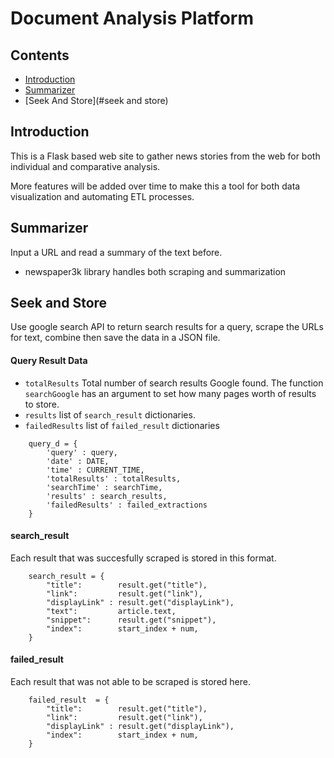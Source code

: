 # Document Analysis Platform

## Contents
- [Introduction](#introduction)
- [Summarizer](#summarizer)
- [Seek And Store](#seek and store)

## Introduction
This is a Flask based web site to gather news stories from the web for both individual and comparative  analysis. 

More features will be added over time to make this a tool for both data visualization and automating ETL processes. 


## Summarizer
Input a URL and read a summary of the text before.

- newspaper3k library handles both scraping and summarization


## Seek and Store
Use google search API to return search results for a query, scrape the URLs for text, combine then save the data in a JSON file.

#### Query Result Data
- `totalResults` Total number of search results Google found. The function `searchGoogle` has an argument to set how many pages worth of results  to store.
- `results` list of `search_result` dictionaries.
- `failedResults` list of `failed_result` dictionaries
```
	query_d = {
	    'query' : query,
	    'date' : DATE,
	    'time' : CURRENT_TIME,
	    'totalResults' : totalResults,
	    'searchTime' : searchTime,
	    'results' : search_results,
	    'failedResults' : failed_extractions
	}
```

#### search_result

Each result that was succesfully scraped is stored in this format.

```
	search_result = {
	    "title":        result.get("title"),
	    "link":         result.get("link"),
	    "displayLink" : result.get("displayLink"),
	    "text":         article.text,
	    "snippet":      result.get("snippet"),
	    "index":        start_index + num,
	}
```
#### failed_result

Each result that was not able to be scraped is stored here.
```
    failed_result  = {
        "title":        result.get("title"),
        "link":         result.get("link"),
        "displayLink" : result.get("displayLink"),
        "index":        start_index + num,
    }
```



